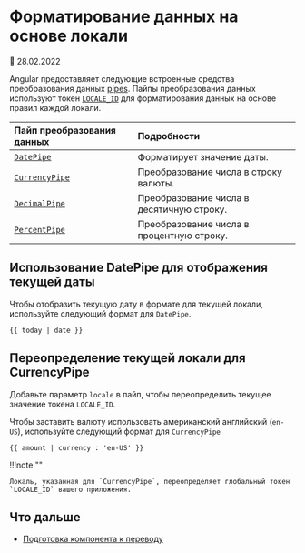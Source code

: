 # Форматирование данных на основе локали

:date: 28.02.2022

Angular предоставляет следующие встроенные средства преобразования данных [pipes][aioguideglossarypipe]. Пайпы преобразования данных используют токен [`LOCALE_ID`][aioapicorelocaleid] для форматирования данных на основе правил каждой локали.

| Пайп преобразования данных                 | Подробности                               |
| :----------------------------------------- | :---------------------------------------- |
| [`DatePipe`][aioapicommondatepipe]         | Форматирует значение даты.                |
| [`CurrencyPipe`][aioapicommoncurrencypipe] | Преобразование числа в строку валюты.     |
| [`DecimalPipe`][aioapicommondecimalpipe]   | Преобразование числа в десятичную строку. |
| [`PercentPipe`][aioapicommonpercentpipe]   | Преобразование числа в процентную строку. |

## Использование DatePipe для отображения текущей даты

Чтобы отобразить текущую дату в формате для текущей локали, используйте следующий формат для `DatePipe`.

```
{{ today | date }}
```

## Переопределение текущей локали для CurrencyPipe

Добавьте параметр `locale` в пайп, чтобы переопределить текущее значение токена `LOCALE_ID`.

Чтобы заставить валюту использовать американский английский (`en-US`), используйте следующий формат для `CurrencyPipe`

<!--todo: replace with code-example -->

```
{{ amount | currency : 'en-US' }}
```

!!!note ""

    Локаль, указанная для `CurrencyPipe`, переопределяет глобальный токен `LOCALE_ID` вашего приложения.

## Что дальше

-   [Подготовка компонента к переводу][aioguidei18ncommonprepare]

[aioapicommoncurrencypipe]: https://angular.io/api/common/CurrencyPipe
[aioapicommondatepipe]: https://angular.io/api/common/DatePipe
[aioapicommondecimalpipe]: https://angular.io/api/common/DecimalPipe
[aioapicommonpercentpipe]: https://angular.io/api/common/PercentPipe
[aioapicorelocaleid]: https://angular.io/api/core/LOCALE_ID
[aioguideglossarypipe]: glossary.md#pipe
[aioguidei18ncommonprepare]: i18n-common-prepare.md
